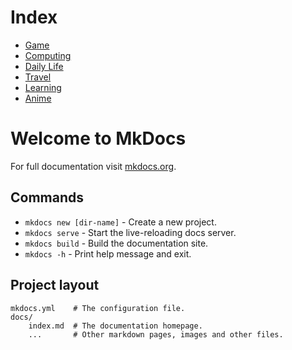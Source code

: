 # Index
- [Game]
- [Computing]
- [Daily Life]
- [Travel]
- [Learning]
- [Anime]

[Game]: ./game/index.md
[Computing]: ./programming/index.md
[Daily Life]: ./dailyLife/index.md
[Travel]: ./travel/Japan.md
[Learning]: ./learn/Learning.md
[Anime]: ./Anime/animeReview.md

# Welcome to MkDocs

For full documentation visit [mkdocs.org](https://www.mkdocs.org).

## Commands

* `mkdocs new [dir-name]` - Create a new project.
* `mkdocs serve` - Start the live-reloading docs server.
* `mkdocs build` - Build the documentation site.
* `mkdocs -h` - Print help message and exit.

## Project layout

    mkdocs.yml    # The configuration file.
    docs/
        index.md  # The documentation homepage.
        ...       # Other markdown pages, images and other files.
